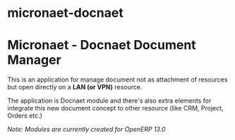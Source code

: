 # micronaet-docnaet
Micronaet - Docnaet Document Manager
====================================

This is an application for manage document not as attachment of resources 
but open directly on a **LAN (or VPN)** resource.

The application is Docnaet module and there's also extra elements for integrate
this new document concept to other resource (like CRM, Project, Orders etc.)

*Note: Modules are currently created for OpenERP 13.0*
